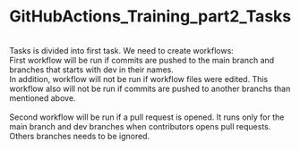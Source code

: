 # GitHubActions_Training_part2_Tasks
<br>Tasks is divided into first task. We need to create workflows:
<br>First workflow will be run if commits are pushed to the main branch and branches that starts with dev in their names.
<br>In addition, workflow will not be run if workflow files were edited. This workflow also will not be run if commits are pushed to another branchs than mentioned above.
<br>
<br>Second workflow will be run if a pull request is opened. It runs only for the main branch and dev branches when contributors opens pull requests. Others branches needs to be ignored.